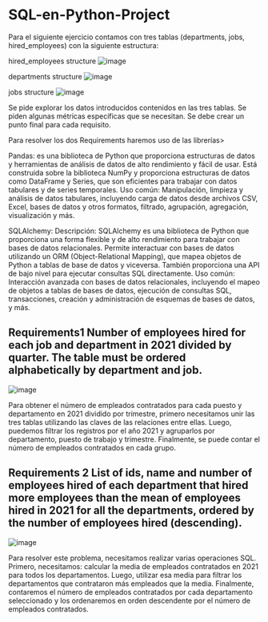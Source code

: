 # SQL-en-Python-Project
Para el siguiente ejercicio contamos con tres tablas (departments, jobs, hired_employees) con la siguiente estructura:

hired_employees structure
![image](https://github.com/yadelisgv/SQL-en-Python-Project/assets/40398052/3e3098f9-67a2-465c-8324-b6058f31301d)

departments structure
![image](https://github.com/yadelisgv/SQL-en-Python-Project/assets/40398052/b3d4a6d5-6969-4645-baa8-e15fe1340aa4)

jobs structure
![image](https://github.com/yadelisgv/SQL-en-Python-Project/assets/40398052/25dd3636-44e6-4d9a-9928-91f6102b287f)

Se pide explorar los datos introducidos contenidos en las tres tablas. Se piden algunas métricas específicas que se necesitan. 
Se debe crear un punto final para cada requisito.

Para resolver los dos Requirements haremos uso de las librerías>

Pandas: es una biblioteca de Python que proporciona estructuras de datos y herramientas de análisis de datos de alto rendimiento y fácil de usar. Está construida sobre la biblioteca NumPy y proporciona estructuras de datos como DataFrame y Series, que son eficientes para trabajar con datos tabulares y de series temporales.
Uso común: Manipulación, limpieza y análisis de datos tabulares, incluyendo carga de datos desde archivos CSV, Excel, bases de datos y otros formatos, filtrado, agrupación, agregación, visualización y más.

SQLAlchemy:
Descripción: SQLAlchemy es una biblioteca de Python que proporciona una forma flexible y de alto rendimiento para trabajar con bases de datos relacionales. Permite interactuar con bases de datos utilizando un ORM (Object-Relational Mapping), que mapea objetos de Python a tablas de base de datos y viceversa. También proporciona una API de bajo nivel para ejecutar consultas SQL directamente.
Uso común: Interacción avanzada con bases de datos relacionales, incluyendo el mapeo de objetos a tablas de bases de datos, ejecución de consultas SQL, transacciones, creación y administración de esquemas de bases de datos, y más.

Requirements1
Number of employees hired for each job and department in 2021 divided by quarter. The
table must be ordered alphabetically by department and job.
------------------------------------------------------------------------------------------------------------------
![image](https://github.com/yadelisgv/SQL-en-Python-Project/assets/40398052/e6bc6bbd-e943-4ddb-b182-d6343043ad19)

Para obtener el número de empleados contratados para cada puesto y departamento en 2021 dividido por trimestre, primero necesitamos unir las tres tablas utilizando las claves de las relaciones entre ellas. Luego, puedemos filtrar los registros por el año 2021 y agruparlos por departamento, puesto de trabajo y trimestre. Finalmente, se puede contar el número de empleados contratados en cada grupo.



Requirements 2
List of ids, name and number of employees hired of each department that hired more
employees than the mean of employees hired in 2021 for all the departments, ordered
by the number of employees hired (descending).
---------------------------------------------------------------------------------------
![image](https://github.com/yadelisgv/SQL-en-Python-Project/assets/40398052/8c05f613-2412-4049-8f42-f8c3ed3eb18d)


Para resolver este problema, necesitamos realizar varias operaciones SQL. Primero, necesitamos: calcular la media de empleados contratados en 2021 para todos los departamentos. Luego, utilizar esa media para filtrar los departamentos que contrataron más empleados que la media. Finalmente, contaremos el número de empleados contratados por cada departamento seleccionado y los ordenaremos en orden descendente por el número de empleados contratados. 


